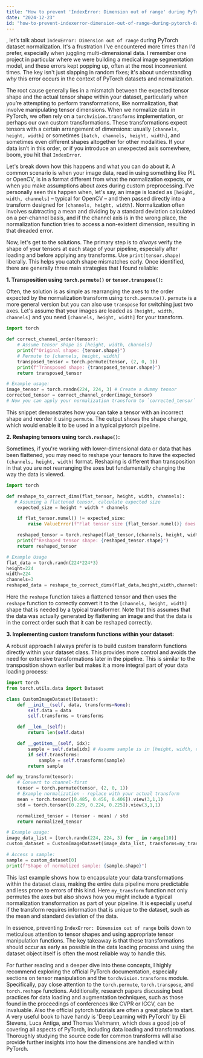 ```yaml
---
title: "How to prevent 'IndexError: Dimension out of range' during PyTorch dataset normalization?"
date: "2024-12-23"
id: "how-to-prevent-indexerror-dimension-out-of-range-during-pytorch-dataset-normalization"
---
```


, let’s talk about `IndexError: Dimension out of range` during PyTorch dataset normalization. It's a frustration I've encountered more times than I'd prefer, especially when juggling multi-dimensional data. I remember one project in particular where we were building a medical image segmentation model, and these errors kept popping up, often at the most inconvenient times. The key isn't just slapping in random fixes; it's about understanding *why* this error occurs in the context of PyTorch datasets and normalization.

The root cause generally lies in a mismatch between the expected tensor shape and the actual tensor shape within your dataset, particularly when you’re attempting to perform transformations, like normalization, that involve manipulating tensor dimensions. When we normalize data in PyTorch, we often rely on a `torchvision.transforms` implementation, or perhaps our own custom transformations. These transformations expect tensors with a certain arrangement of dimensions: usually `[channels, height, width]` or sometimes `[batch, channels, height, width]`, and sometimes even different shapes altogether for other modalities. If your data isn’t in this order, or if you introduce an unexpected axis somewhere, boom, you hit that `IndexError`.

Let's break down how this happens and what you can do about it. A common scenario is when your image data, read in using something like PIL or OpenCV, is in a format different from what the normalization expects, or when you make assumptions about axes during custom preprocessing. I’ve personally seen this happen when, let's say, an image is loaded as `[height, width, channels]` – typical for OpenCV – and then passed directly into a transform designed for `[channels, height, width]`. Normalization often involves subtracting a mean and dividing by a standard deviation calculated on a per-channel basis, and if the channel axis is in the wrong place, the normalization function tries to access a non-existent dimension, resulting in that dreaded error.

Now, let's get to the solutions. The primary step is to *always* verify the shape of your tensors at each stage of your pipeline, especially after loading and before applying any transforms. Use `print(tensor.shape)` liberally. This helps you catch shape mismatches early. Once identified, there are generally three main strategies that I found reliable:

**1. Transposition using `torch.permute()` or `tensor.transpose()`:**

Often, the solution is as simple as rearranging the axes to the order expected by the normalization transform using `torch.permute()`. `permute` is a more general version but you can also use `transpose` for switching just two axes. Let's assume that your images are loaded as `[height, width, channels]` and you need `[channels, height, width]` for your transform.

```python
import torch

def correct_channel_order(tensor):
    # Assume tensor shape is [height, width, channels]
    print(f"Original shape: {tensor.shape}")
    # Permute to [channels, height, width]
    transposed_tensor = torch.permute(tensor, (2, 0, 1))
    print(f"Transposed shape: {transposed_tensor.shape}")
    return transposed_tensor

# Example usage:
image_tensor = torch.randn(224, 224, 3) # Create a dummy tensor
corrected_tensor = correct_channel_order(image_tensor)
# Now you can apply your normalization transform to `corrected_tensor`
```

This snippet demonstrates how you can take a tensor with an incorrect shape and reorder it using `permute`. The output shows the shape change, which would enable it to be used in a typical pytorch pipeline.

**2. Reshaping tensors using `torch.reshape()`:**

Sometimes, if you're working with lower-dimensional data or data that has been flattened, you may need to reshape your tensors to have the expected `(channels, height, width)` format. Reshaping is different than transposition in that you are not rearranging the axes but fundamentally changing the way the data is viewed.

```python
import torch

def reshape_to_correct_dims(flat_tensor, height, width, channels):
   # Assuming a flattened tensor, calculate expected size
    expected_size = height * width * channels

    if flat_tensor.numel() != expected_size:
        raise ValueError(f"Flat tensor size {flat_tensor.numel()} does not match expected size {expected_size}")

    reshaped_tensor = torch.reshape(flat_tensor,(channels, height, width))
    print(f"Reshaped tensor shape: {reshaped_tensor.shape}")
    return reshaped_tensor

# Example Usage
flat_data = torch.randn(224*224*3)
height=224
width=224
channels=3
reshaped_data = reshape_to_correct_dims(flat_data,height,width,channels)
```
Here the `reshape` function takes a flattened tensor and then uses the `reshape` function to correctly convert it to the `[channels, height, width]` shape that is needed by a typical transformer. Note that this assumes that the data was actually generated by flattening an image and that the data is in the correct order such that it can be reshaped correctly.

**3. Implementing custom transform functions within your dataset:**

A robust approach I always prefer is to build custom transform functions directly within your dataset class. This provides more control and avoids the need for extensive transformations later in the pipeline. This is similar to the transposition shown earlier but makes it a more integral part of your data loading process:

```python
import torch
from torch.utils.data import Dataset

class CustomImageDataset(Dataset):
    def __init__(self, data, transforms=None):
        self.data = data
        self.transforms = transforms

    def __len__(self):
        return len(self.data)

    def __getitem__(self, idx):
        sample = self.data[idx] # Assume sample is in [height, width, channels] format
        if self.transforms:
            sample = self.transforms(sample)
        return sample

def my_transform(tensor):
    # Convert to channel-first
    tensor = torch.permute(tensor, (2, 0, 1))
    # Example normalization - replace with your actual transform
    mean = torch.tensor([0.485, 0.456, 0.406]).view(3,1,1)
    std = torch.tensor([0.229, 0.224, 0.225]).view(3,1,1)

    normalized_tensor = (tensor - mean) / std
    return normalized_tensor

# Example usage:
image_data_list = [torch.randn(224, 224, 3) for _ in range(10)]
custom_dataset = CustomImageDataset(image_data_list, transforms=my_transform)

# Access a sample:
sample = custom_dataset[0]
print(f"Shape of normalized sample: {sample.shape}")
```

This last example shows how to encapsulate your data transformations within the dataset class, making the entire data pipeline more predictable and less prone to errors of this kind. Here `my_transform` function not only permutes the axes but also shows how you might include a typical normalization transformation as part of your pipeline. It is especially useful if the transform requires information that is unique to the dataset, such as the mean and standard deviation of the data.

In essence, preventing `IndexError: Dimension out of range` boils down to meticulous attention to tensor shapes and using appropriate tensor manipulation functions. The key takeaway is that these transformations should occur as early as possible in the data loading process and using the dataset object itself is often the most reliable way to handle this.

For further reading and a deeper dive into these concepts, I highly recommend exploring the official PyTorch documentation, especially sections on tensor manipulation and the `torchvision.transforms` module. Specifically, pay close attention to the `torch.permute`, `torch.transpose`, and `torch.reshape` functions. Additionally, research papers discussing best practices for data loading and augmentation techniques, such as those found in the proceedings of conferences like CVPR or ICCV, can be invaluable. Also the official pytorch tutorials are often a great place to start. A very useful book to have handy is 'Deep Learning with PyTorch' by Eli Stevens, Luca Antiga, and Thomas Viehmann, which does a good job of covering all aspects of PyTorch, including data loading and transformations. Thoroughly studying the source code for common transforms will also provide further insights into how the dimensions are handled within PyTorch.
